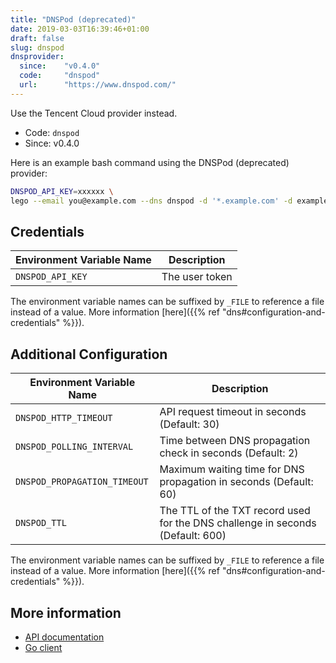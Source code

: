 ```yaml
---
title: "DNSPod (deprecated)"
date: 2019-03-03T16:39:46+01:00
draft: false
slug: dnspod
dnsprovider:
  since:    "v0.4.0"
  code:     "dnspod"
  url:      "https://www.dnspod.com/"
---
```


<!-- THIS DOCUMENTATION IS AUTO-GENERATED. PLEASE DO NOT EDIT. -->
<!-- providers/dns/dnspod/dnspod.toml -->
<!-- THIS DOCUMENTATION IS AUTO-GENERATED. PLEASE DO NOT EDIT. -->

Use the Tencent Cloud provider instead.



<!--more-->

- Code: `dnspod`
- Since: v0.4.0


Here is an example bash command using the DNSPod (deprecated) provider:

```bash
DNSPOD_API_KEY=xxxxxx \
lego --email you@example.com --dns dnspod -d '*.example.com' -d example.com run
```




## Credentials

| Environment Variable Name | Description |
|-----------------------|-------------|
| `DNSPOD_API_KEY` | The user token |

The environment variable names can be suffixed by `_FILE` to reference a file instead of a value.
More information [here]({{% ref "dns#configuration-and-credentials" %}}).


## Additional Configuration

| Environment Variable Name | Description |
|--------------------------------|-------------|
| `DNSPOD_HTTP_TIMEOUT` | API request timeout in seconds (Default: 30) |
| `DNSPOD_POLLING_INTERVAL` | Time between DNS propagation check in seconds (Default: 2) |
| `DNSPOD_PROPAGATION_TIMEOUT` | Maximum waiting time for DNS propagation in seconds (Default: 60) |
| `DNSPOD_TTL` | The TTL of the TXT record used for the DNS challenge in seconds (Default: 600) |

The environment variable names can be suffixed by `_FILE` to reference a file instead of a value.
More information [here]({{% ref "dns#configuration-and-credentials" %}}).




## More information

- [API documentation](https://docs.dnspod.com/api/)
- [Go client](https://github.com/nrdcg/dnspod-go)

<!-- THIS DOCUMENTATION IS AUTO-GENERATED. PLEASE DO NOT EDIT. -->
<!-- providers/dns/dnspod/dnspod.toml -->
<!-- THIS DOCUMENTATION IS AUTO-GENERATED. PLEASE DO NOT EDIT. -->
